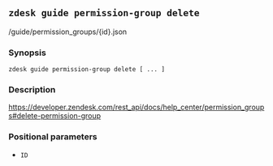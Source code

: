 ## `zdesk guide permission-group delete`

/guide/permission_groups/{id}.json

### Synopsis

    zdesk guide permission-group delete [ ... ]

### Description

https://developer.zendesk.com/rest_api/docs/help_center/permission_groups#delete-permission-group

### Positional parameters

* `ID`

